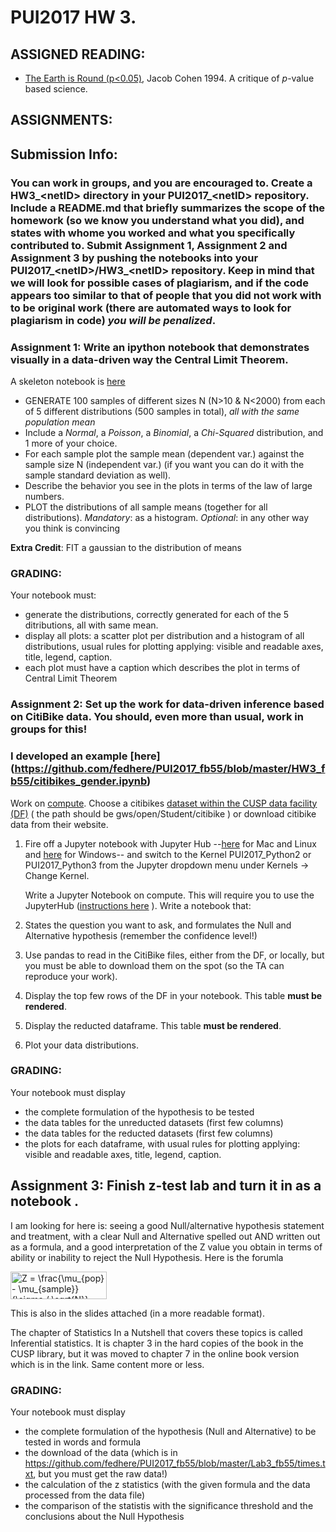 # PUI2017 HW 3.

## ASSIGNED READING:

- [The Earth is Round (p<0.05)](http://ist-socrates.berkeley.edu/~maccoun/PP279_Cohen1.pdf), Jacob Cohen 1994. A critique of _p_-value based science. 


## ASSIGNMENTS:

## Submission Info:
### You can work in groups, and you are encouraged to. Create a HW3\_\<netID> directory in your PUI2017\_\<netID> repository. Include a README.md that briefly summarizes the scope of the homework (so we know you understand what you did), and states with whome you worked and what you specifically contributed to.  Submit Assignment 1, Assignment 2 and Assignment 3 by pushing the notebooks into your PUI2017\_\<netID>/HW3\_\<netID>  repository.  Keep in mind that we will look for possible cases of plagiarism, and if the code appears too similar to that of people that you did not work with to be original work (there are automated ways to look for plagiarism in code) *you will be penalized*. 


### Assignment 1: Write an ipython notebook that demonstrates visually in a data-driven way the Central Limit Theorem. 
A skeleton notebook is [here](https://github.com/fedhere/PUI2017_fb55/blob/master/HW3_fb55/Assignment1.ipynb)

- GENERATE  100 samples of different sizes N (N>10 & N<2000) from each of 5 different distributions (500 samples in total), _all with the same population mean_
- Include a _Normal_, a _Poisson_, a _Binomial_, a _Chi-Squared_ distribution, and 1 more of your choice.    
- For each sample plot the sample mean (dependent var.) against the sample size N (independent var.) (if you want you can do it with the sample standard deviation as well). 
- Describe the behavior you see in the plots in terms of the law of large numbers.
- PLOT the distributions of all sample means (together for all distributions). _Mandatory_: as a histogram. _Optional_: in any other way you think is convincing
 
__Extra Credit__: FIT a gaussian to the distribution of means            

### GRADING: 

Your notebook must: 
- generate the distributions, correctly generated for each of the 5 ditributions, all with same mean.
- display all plots: a scatter plot per distribution and a histogram of all distributions, usual rules for plotting applying: visible and readable axes, title, legend, caption. 
- each plot must have a caption which describes the plot in terms of Central Limit Theorem


### Assignment 2: Set up the work for data-driven inference based on CitiBike data. You should, even more than usual, work in groups for this!

### I developed an example [here] (https://github.com/fedhere/PUI2017_fb55/blob/master/HW3_fb55/citibikes_gender.ipynb)

  
Work on [compute](https://github.com/fedhere/PUI2016_fb55/blob/master/computationalResources.md). 
Choose a citibikes [dataset within the CUSP data facility (DF)](https://datahub.cusp.nyu.edu/dataset) ( the path should be gws/open/Student/citibike ) or download citibike data from their website.

1. Fire off a Jupyter notebook with Jupyter Hub --[here](https://datahub.cusp.nyu.edu/documents/guides/Jupyter_Notebook_from_your_browser_Mac.pdf) for Mac and Linux and [here](https://datahub.cusp.nyu.edu/documents/guides/Jupyter_Notebook_from_your_browser_Windows.pdf) for Windows--
and switch to the Kernel PUI2017_Python2 or PUI2017_Python3 from the Jupyter dropdown menu under Kernels -> Change Kernel.

   Write a Jupyter Notebook on compute. This will require you to use the JupyterHub ([instructions here](https://datahub.cusp.nyu.edu/documents/guides/Jupyter_Notebook_from_your_browser_Mac.pdf) ). Write a notebook that:

2. States the question you want to ask, and formulates the Null and Alternative hypothesis (remember the confidence level!)
3. Use pandas to read in the CitiBike files, either from the DF, or locally, but you must be able to download them on the spot (so the TA can reproduce your work). 
3. Display the top few rows of the DF in your notebook. This table __must be rendered__.
5. Display the reducted dataframe. This table __must be rendered__.
6. Plot your data distributions.

### GRADING: 

Your notebook must display
- the complete formulation of the hypothesis to be tested
- the data tables for the unreducted datasets (first few columns)
- the data tables for the reducted datasets (first few columns)
- the plots for each dataframe, with usual rules for plotting applying: visible and readable axes, title, legend, caption. 

## Assignment 3: Finish z-test lab and turn it in as a notebook .

I am looking for here is: seeing a good Null/alternative hypothesis statement and treatment, with a clear Null and Alternative spelled out AND written out as a formula, and a good interpretation of the Z value you obtain in terms of ability or inability to reject the Null Hypothesis. 
Here is the forumla

<img src="http://www.sciweavers.org/tex2img.php?eq=Z%20%3D%20%5Cfrac%7B%5Cmu_%7Bpop%7D%20-%20%5Cmu_%7Bsample%7D%7D%7B%5Csigma%20%2F%20%5Csqrt%7BN%7D%7D&bc=White&fc=Black&im=jpg&fs=12&ff=arev&edit=0" align="center" border="0" alt="Z = \frac{\mu_{pop} - \mu_{sample}}{\sigma / \sqrt{N}}" width="154" height="44" /> 

This is also in the slides attached (in a more readable format).

The chapter of Statistics In a Nutshell that covers these topics is called Inferential statistics. It is chapter 3 in the hard copies of the book in the CUSP library, but it was moved to chapter 7 in the online book version which is in the link. Same content more or less.


### GRADING: 

Your notebook must display
- the complete formulation of the hypothesis (Null and Alternative) to be tested in words and formula
- the download of the data (which is in https://github.com/fedhere/PUI2017_fb55/blob/master/Lab3_fb55/times.txt, but you must get the raw data!)
- the calculation of the z statistics (with the given formula and the data processed from the data file)
- the comparison of the statistis with the significance threshold and the conclusions about the Null Hypothesis

